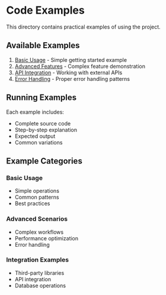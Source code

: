# Code Examples

This directory contains practical examples of using the project.

## Available Examples

1. [Basic Usage](./basic-usage.md) - Simple getting started example
2. [Advanced Features](./advanced-features.md) - Complex feature demonstration
3. [API Integration](./api-integration.md) - Working with external APIs
4. [Error Handling](./error-handling.md) - Proper error handling patterns

## Running Examples

Each example includes:
- Complete source code
- Step-by-step explanation
- Expected output
- Common variations

## Example Categories

### Basic Usage
- Simple operations
- Common patterns
- Best practices

### Advanced Scenarios
- Complex workflows
- Performance optimization
- Error handling

### Integration Examples
- Third-party libraries
- API integration
- Database operations
